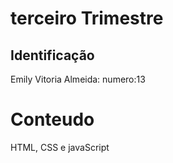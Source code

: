 # terceiro Trimestre 

## Identificação
Emily Vitoria Almeida: numero:13

# Conteudo
HTML, CSS e javaScript

